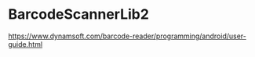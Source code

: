 # BarcodeScannerLib2


https://www.dynamsoft.com/barcode-reader/programming/android/user-guide.html
